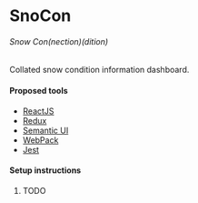 SnoCon
======
###### Snow Con(nection)(dition)

Collated snow condition information dashboard.

#### Proposed tools
- [ReactJS](http://facebook.github.io/react/)
- [Redux](https://redux.js.org/)
- [Semantic UI](http://semantic-ui.com/)
- [WebPack](https://webpack.js.org/)
- [Jest](https://facebook.github.io/jest/)


#### Setup instructions
1. TODO
